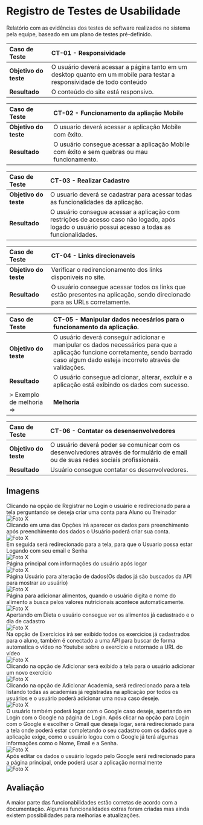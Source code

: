 # Registro de Testes de Usabilidade

Relatório com as evidências dos testes de software realizados no sistema pela equipe, baseado em um plano de testes pré-definido.

|Caso de Teste | CT-01 - Responsividade|
|:--|:--|
|**Objetivo do teste**| O usuário deverá acessar a página tanto em um desktop quanto em um mobile para testar a responsividade de todo conteúdo|
|**Resultado**|O conteúdo do site está responsivo.|

|Caso de Teste | CT-02 - Funcionamento da apliação Mobile|
|:--|:--|
|**Objetivo do teste**| O usuario deverá acessar a aplicação Mobile com êxito.|
|**Resultado**|O usuário consegue acessar a aplicação Mobile com êxito e sem quebras ou mau funcionamento.|


|Caso de Teste | CT-03 - Realizar Cadastro|
|:--|:--|
|**Objetivo do teste**|O usuario deverá se cadastrar para acessar todas as funcionalidades da aplicação.|
|**Resultado**|O usuário consegue acessar a aplicação com restrições de acesso caso não logado, após logado o usuário possui acesso a todas as funcionalidades.|


|Caso de Teste | CT-04 - Links direcionaveis|
|:--|:--|
|**Objetivo do teste**|Verificar o redirencionamento dos links disponiveis no site.|
|**Resultado**|O usuário consegue acessar todos os links que estão presentes na aplicação, sendo direcionado para as URLs corretamente.|


|Caso de Teste | CT-05 - Manipular dados necesários para o funcionamento da aplicação.|
|:--|:--|
|**Objetivo do teste**|O usuário deverá conseguir adicionar e manipular os dados necessários para que a aplicação funcione corretamente, sendo barrado caso algum dado esteja incorreto através de validações.|
|**Resultado**|O usuário consegue adicionar, alterar, excluir e a aplicação está exibindo os dados com sucesso.|
> Exemplo de melhoria    =>    |**Melhoria**|Aqui vem a melhoria a ser feita|

|Caso de Teste | CT-06 - Contatar os desensenvolvedores|
|:--|:--|
|**Objetivo do teste**|O usuário deverá poder se comunicar com os desenvolvedores através de formulário de email ou de suas redes sociais profissionais.|
|**Resultado**|Usuário consegue contatar os desenvolvedores.|


## Imagens

Clicando na opção de Registrar no Login o usuário e redirecionado para a tela perguntando se deseja criar uma conta para Aluno ou Treinador <br>
![Foto X](img/ImagensRegistro/register.jpg)<br>
Clicando em uma das Opções irá aparecer os dados para preenchimento após preenchimento dos dados o Usuário poderá criar sua conta. <br>
![Foto X](img/ImagensRegistro/contaALuno.jpg)<br>
Em seguida será redirecionado para a tela, para que o Usuario possa estar Logando com seu email e Senha<br>
![Foto X](img/ImagensRegistro/loginPage.jpg)<br>
Página principal com informações do usuário após logar <br>
![Foto X](img/ImagensRegistro/indexpage.jpg)<br>
Página Usuário para alteração de dados(Os dados já são buscados da API para mostrar ao usuário)<br>
![Foto X](img/ImagensRegistro/alteraDados.jpg)<br>
Página para adicionar alimentos, quando o usuário digita o nome do alimento a busca pelos valores nutricionais acontece automaticamente.
![Foto X](img/ImagensRegistro/addAlimentos.jpg)<br>
Apertando em Dieta o usuário consegue ver os alimentos já cadastrado e o dia de cadastro <br>
![Foto X](img/ImagensRegistro/dietaAlimentos.jpg)<br>
Na opção de Exercícios irá ser exibido todos os exercicios já cadastrados para o aluno, também é conectado a uma API para buscar de forma automatica o vídeo no Youtube sobre o exercício e retornado a URL do vídeo <br>
![Foto X](img/ImagensRegistro/exercicios.jpg) <br>
Clicando na opção de Adicionar será exibido a tela para o usuário adicionar um novo exercício <br>
![Foto X](img/ImagensRegistro/addExercicios.jpg)<br>
Clicando na opção de Adicionar Academia, será redirecionado para a tela listando todas as academias já registradas na aplicação por todos os usuários e o usuário poderá adicionar uma nova caso deseje. <br>
![Foto X](img/ImagensRegistro/addAcademia.jpg)<br>
O usuário também poderá logar com o Google caso deseje, apertando em Login com o Google na página de Login. Após clicar na opção para Login com o Google e escolher o Gmail que deseja logar, será redirecionado para a tela onde poderá estar completando o seu cadastro com os dados que a aplicação exige, como o usuário logou com o Google já terá algumas informações como o Nome, Email e a Senha.<br>
![Foto X](img/ImagensRegistro/loginGoogle.jpg)<br>
Após editar os dados o usuário logado pelo Google será redirecionado para a página principal, onde poderá usar a aplicação normalmente <br>
![Foto X](img/ImagensRegistro/indexGoogle.jpg)


## Avaliação

A maior parte das funcionabilidades estão corretas de acordo com a documentação. Algumas funcionalidades extras foram criadas mas ainda existem possibilidades para melhorias e atualizações.